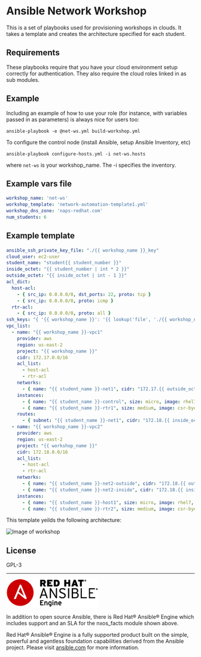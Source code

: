 Ansible Network Workshop
=========

This is a set of playbooks used for provisioning workshops in clouds.  It takes a template and creates the architecture specified for each student.

Requirements
------------

These playbooks require that you have your cloud environment setup correctly for authentication.  They also require the cloud roles linked in as sub modules.


Example
-------

Including an example of how to use your role (for instance, with variables passed in as parameters) is always nice for users too:

```
ansible-playbook -e @net-ws.yml build-workshop.yml
```

To configure the control node (install Ansible, setup Ansible Inventory, etc)
```
ansible-playbook configure-hosts.yml -i net-ws.hosts
```
where `net-ws` is your workshop_name.  The -i specifies the inventory.

Example vars file
-----------------
```yaml
workshop_name: 'net-ws'
workshop_template: 'network-automation-template1.yml'
workshop_dns_zone: 'naps-redhat.com'
num_students: 6
```

Example template
----------------
```yaml
ansible_ssh_private_key_file: "./{{ workshop_name }}_key"
cloud_user: ec2-user
student_name: "student{{ student_number }}"
inside_octet: "{{ student_number | int * 2 }}"
outside_octet: "{{ inside_octet | int - 1 }}"
acl_dict:
  host-acl:
    - { src_ip: 0.0.0.0/0, dst_ports: 22, proto: tcp }
    - { src_ip: 0.0.0.0/0, proto: icmp }
  rtr-acl:
    - { src_ip: 0.0.0.0/0, proto: all }
ssh_keys: "{ '{{ workshop_name }}': '{{ lookup('file', './{{ workshop_name }}_key.pub') }}' }"
vpc_list:
  - name: "{{ workshop_name }}-vpc1"
    provider: aws
    region: us-east-2
    project: "{{ workshop_name }}"
    cidr: 172.17.0.0/16
    acl_list:
      - host-acl
      - rtr-acl
    networks:
      - { name: "{{ student_name }}-net1", cidr: "172.17.{{ outside_octet }}.0/24", az: us-east-2a }
    instances:
      - { name: "{{ student_name }}-control", size: micro, image: rhel7, acl: host-acl, subnet: "{{ student_name }}-net1", public_ip: true, key_name: "{{ workshop_name }}", tags: {Owner: student, group: control} }
      - { name: "{{ student_name }}-rtr1", size: medium, image: csr-byol, acl: rtr-acl, subnet: "{{ student_name }}-net1", public_ip: true, key_name: "{{ workshop_name }}", tags: {Owner: student, network_os: ios, group: routers}, user_data: 'ios-config-0001=ip route 0.0.0.0 0.0.0.0 GigabitEthernet1 dhcp' }
    routes:
      - { subnet: "{{ student_name }}-net1", cidr: "172.18.{{ inside_octet }}.0/24", instance: "{{ student_name }}-rtr1" }
  - name: "{{ workshop_name }}-vpc2"
    provider: aws
    region: us-east-2
    project: "{{ workshop_name }}"
    cidr: 172.18.0.0/16
    acl_list:
      - host-acl
      - rtr-acl
    networks:
      - { name: "{{ student_name }}-net2-outside", cidr: "172.18.{{ outside_octet }}.0/24", az: us-east-2b }
      - { name: "{{ student_name }}-net2-inside", cidr: "172.18.{{ inside_octet }}.0/24", az: us-east-2b, vnf_instance: "{{ student_name }}-rtr2", inside_ip: "172.18.{{ inside_octet }}.254" }
    instances:
      - { name: "{{ student_name }}-host1", size: micro, image: rhel7, acl: host-acl, subnet: "{{ student_name }}-net2-inside", public_ip: false, key_name: "{{ workshop_name }}", tags: {Owner: student, group: hosts } }
      - { name: "{{ student_name }}-rtr2", size: medium, image: csr-byol, acl: rtr-acl, subnet: "{{ student_name }}-net2-outside", public_ip: true, key_name: "{{ workshop_name }}", tags: {Owner: student, network_os: ios, group: routers}, user_data: 'ios-config-0001=ip route 0.0.0.0 0.0.0.0 GigabitEthernet1 dhcp' }
```

This template yeilds the following architecture:

![Image of workshop](https://github.com/ismc/ansible-networking-workshop/blob/master/images/network-automation-template1.png)

License
-------

GPL-3

---
![Ansible Red Hat Engine](ansible-engine-small.png)

In addition to open source Ansible, there is Red Hat® Ansible® Engine which includes support and an SLA for the nxos_facts module shown above.

Red Hat® Ansible® Engine is a fully supported product built on the simple, powerful and agentless foundation capabilities derived from the Ansible project.  Please visit [ansible.com](https://www.ansible.com/ansible-engine) for more information.
